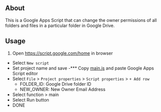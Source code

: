 ## About

This is a Google Apps Script that can change the owner permissions of all folders and files in a particular folder in Google Drive.

## Usage

1. Open https://script.google.com/home in browser
- Select `New script`
- Set project name and save
-*** Copy [main.js](https://raw.githubusercontent.com/tanabee/chown-drive-folder/master/main.js) and paste Google Apps Script editor
- Select `File` > `Project properties` > `Script properties` > `+ Add row`
    - FOLDER_ID: Google Drive folder ID 
    - NEW_OWNER: New Owner Email Address
- Select function > main
- Select Run button
- DONE

